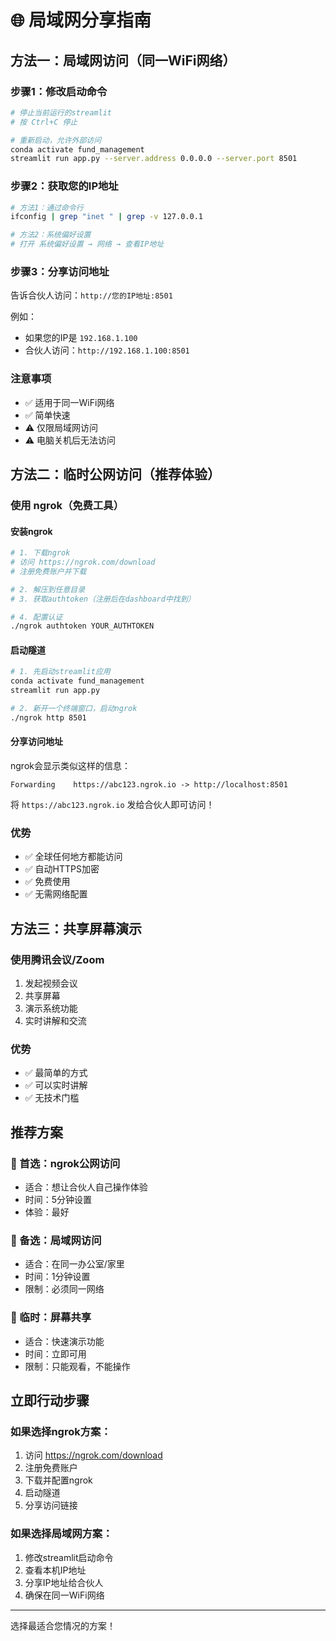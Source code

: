 # 🌐 局域网分享指南

## 方法一：局域网访问（同一WiFi网络）

### 步骤1：修改启动命令
```bash
# 停止当前运行的streamlit
# 按 Ctrl+C 停止

# 重新启动，允许外部访问
conda activate fund_management
streamlit run app.py --server.address 0.0.0.0 --server.port 8501
```

### 步骤2：获取您的IP地址
```bash
# 方法1：通过命令行
ifconfig | grep "inet " | grep -v 127.0.0.1

# 方法2：系统偏好设置
# 打开 系统偏好设置 → 网络 → 查看IP地址
```

### 步骤3：分享访问地址
告诉合伙人访问：`http://您的IP地址:8501`

例如：
- 如果您的IP是 `192.168.1.100`
- 合伙人访问：`http://192.168.1.100:8501`

### 注意事项
- ✅ 适用于同一WiFi网络
- ✅ 简单快速
- ⚠️ 仅限局域网访问
- ⚠️ 电脑关机后无法访问

## 方法二：临时公网访问（推荐体验）

### 使用 ngrok（免费工具）

#### 安装ngrok
```bash
# 1. 下载ngrok
# 访问 https://ngrok.com/download
# 注册免费账户并下载

# 2. 解压到任意目录
# 3. 获取authtoken（注册后在dashboard中找到）

# 4. 配置认证
./ngrok authtoken YOUR_AUTHTOKEN
```

#### 启动隧道
```bash
# 1. 先启动streamlit应用
conda activate fund_management
streamlit run app.py

# 2. 新开一个终端窗口，启动ngrok
./ngrok http 8501
```

#### 分享访问地址
ngrok会显示类似这样的信息：
```
Forwarding    https://abc123.ngrok.io -> http://localhost:8501
```

将 `https://abc123.ngrok.io` 发给合伙人即可访问！

### 优势
- ✅ 全球任何地方都能访问
- ✅ 自动HTTPS加密
- ✅ 免费使用
- ✅ 无需网络配置

## 方法三：共享屏幕演示

### 使用腾讯会议/Zoom
1. 发起视频会议
2. 共享屏幕
3. 演示系统功能
4. 实时讲解和交流

### 优势
- ✅ 最简单的方式
- ✅ 可以实时讲解
- ✅ 无技术门槛

## 推荐方案

### 🥇 首选：ngrok公网访问
- 适合：想让合伙人自己操作体验
- 时间：5分钟设置
- 体验：最好

### 🥈 备选：局域网访问
- 适合：在同一办公室/家里
- 时间：1分钟设置
- 限制：必须同一网络

### 🥉 临时：屏幕共享
- 适合：快速演示功能
- 时间：立即可用
- 限制：只能观看，不能操作

## 立即行动步骤

### 如果选择ngrok方案：
1. 访问 https://ngrok.com/download
2. 注册免费账户
3. 下载并配置ngrok
4. 启动隧道
5. 分享访问链接

### 如果选择局域网方案：
1. 修改streamlit启动命令
2. 查看本机IP地址
3. 分享IP地址给合伙人
4. 确保在同一WiFi网络

---

选择最适合您情况的方案！
